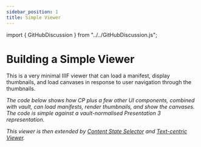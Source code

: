 ```yaml
---
sidebar_position: 1
title: Simple Viewer
---
```


import { GitHubDiscussion } from "../../GitHubDiscussion.js";

# Building a Simple Viewer

This is a very minimal IIIF viewer that can load a manifest, display thumbnails, and load canvases in response to user navigation through the thumbnails.

_The code below shows how CP plus a few other UI components, combined with vault, can load manifests, render thumbnails, and show the canvases. The code is simple against a vault-normalised Presentation 3 representation._

_This viewer is then extended by [Content State Selector](./content-state-selector) and [Text-centric Viewer](./text-centric)._


<GitHubDiscussion ghid="20" />
